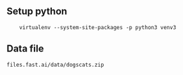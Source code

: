 ## Setup python
```
    virtualenv --system-site-packages -p python3 venv3
```


## Data file
    files.fast.ai/data/dogscats.zip